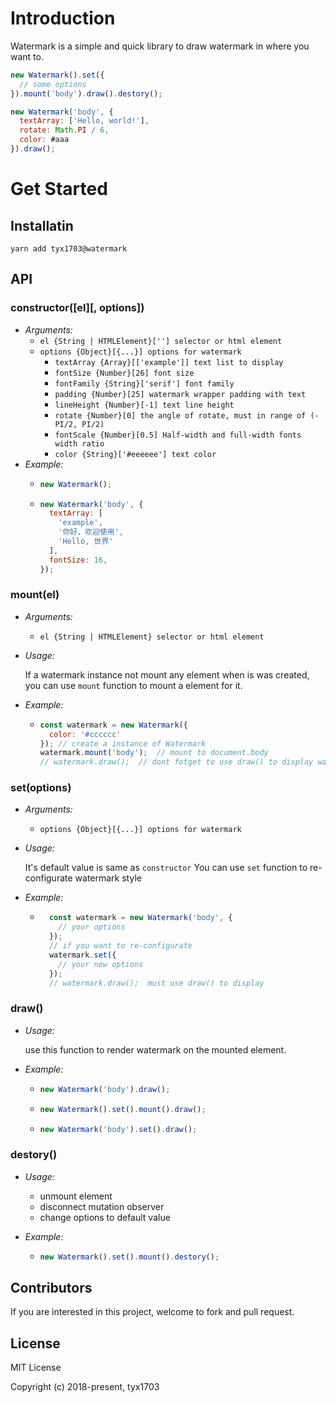 # Introduction

Watermark is a simple and quick library to draw watermark in where you want to.

```javascript
new Watermark().set({
  // some options
}).mount('body').draw().destory();
```

```javascript
new Watermark('body', {
  textArray: ['Hello, world!'],
  rotate: Math.PI / 6,
  color: #aaa
}).draw();
```

# Get Started

## Installatin

```console
yarn add tyx1703@watermark
```

## API

### constructor([el][, options])
- *Arguments:*
    - `el {String | HTMLElement}[''] selector or html element`
    - `options {Object}[{...}] options for watermark`
      - `textArray {Array}[['example']] text list to display`
      - `fontSize {Number}[26] font size`
      - `fontFamily {String}['serif'] font family`
      - `padding {Number}[25] watermark wrapper padding with text`
      - `lineHeight {Number}[-1] text line height`
      - `rotate {Number}[0] the angle of rotate, must in range of (-PI/2, PI/2)`
      - `fontScale {Number}[0.5] Half-width and full-width fonts width ratio`
      - `color {String}['#eeeeee'] text color`
- *Example:*
    - ```javascript
      new Watermark();
      ```
    - ``` javascript
      new Watermark('body', {
        textArray: [
          'example',
          '你好，欢迎使用',
          'Hello, 世界'
        ],
        fontSize: 16,
      });
      ```
### mount(el)

- *Arguments:*
    - `el {String | HTMLElement} selector or html element`
- *Usage:*
    
    If a watermark instance not mount any element when is was created, you can use `mount` function to mount a element for it.

- *Example:*
    - ```javascript
      const watermark = new Watermark({
        color: '#cccccc'
      }); // create a instance of Watermark
      watermark.mount('body');  // mount to document.body
      // watermark.draw();  // dont fotget to use draw() to display watermark on mounted element
      ```
### set(options)

- *Arguments:*
    - `options {Object}[{...}] options for watermark`

- *Usage:*

    It's default value is same as `constructor`
    You can use `set` function to re-configurate watermark style

- *Example:*
    - ```javascript
        const watermark = new Watermark('body', {
          // your options
        });
        // if you want to re-configurate
        watermark.set({
          // your new options
        });
        // watermark.draw();  must use draw() to display
      ```

### draw()

- *Usage:*

    use this function to render watermark on the mounted element.

- *Example:*
    - ```javascript
      new Watermark('body').draw();
      ```
    - ```javascript
      new Watermark().set().mount().draw();
      ```
    - ```javascript
      new Watermark('body').set().draw();
      ```
      
### destory()

- *Usage:*

    - unmount element
    - disconnect mutation observer
    - change options to default value

- *Example:*
    - ```javascript
      new Watermark().set().mount().destory();
      ```

## Contributors

If you are interested in this project, welcome to fork and pull request.

## License

MIT License

Copyright (c) 2018-present, tyx1703
